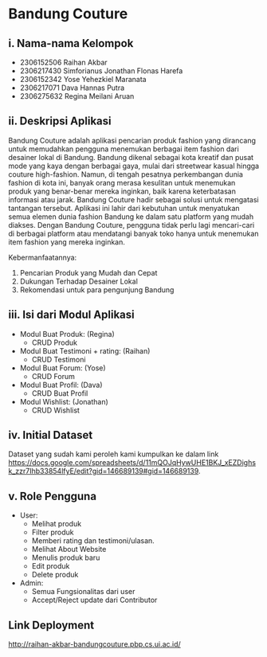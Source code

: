 # Bandung Couture

## i. Nama-nama Kelompok
- 2306152506 Raihan Akbar
- 2306217430 Simforianus Jonathan Flonas Harefa
- 2306152342 Yose Yehezkiel Maranata
- 2306217071 Dava Hannas Putra
- 2306275632 Regina Meilani Aruan

## ii. Deskripsi Aplikasi 
Bandung Couture adalah aplikasi pencarian produk fashion yang dirancang untuk memudahkan pengguna menemukan berbagai item fashion dari desainer lokal di Bandung. Bandung dikenal sebagai kota kreatif dan pusat mode yang kaya dengan berbagai gaya, mulai dari streetwear kasual hingga couture high-fashion. Namun, di tengah pesatnya perkembangan dunia fashion di kota ini, banyak orang merasa kesulitan untuk menemukan produk yang benar-benar mereka inginkan, baik karena keterbatasan informasi atau jarak. Bandung Couture hadir sebagai solusi untuk mengatasi tantangan tersebut. Aplikasi ini lahir dari kebutuhan untuk menyatukan semua elemen dunia fashion Bandung ke dalam satu platform yang mudah diakses. Dengan Bandung Couture, pengguna tidak perlu lagi mencari-cari di berbagai platform atau mendatangi banyak toko hanya untuk menemukan item fashion yang mereka inginkan. 

Kebermanfaatannya:
1. Pencarian Produk yang Mudah dan Cepat
2. Dukungan Terhadap Desainer Lokal
3. Rekomendasi untuk para pengunjung Bandung

## iii. Isi dari Modul Aplikasi
- Modul Buat Produk: (Regina)
    - CRUD Produk 
- Modul Buat Testimoni + rating: (Raihan)
    - CRUD Testimoni
- Modul Buat Forum: (Yose)
    - CRUD Forum 
- Modul Buat Profil: (Dava)
    - CRUD Buat Profil
- Modul Wishlist: (Jonathan)
    - CRUD Wishlist


## iv. Initial Dataset
Dataset yang sudah kami peroleh kami kumpulkan ke dalam link https://docs.google.com/spreadsheets/d/11mQOJqHywUHE1BKJ_xEZDighsk_zzr7Ihb33854lfyE/edit?gid=146689139#gid=146689139. 


## v. Role Pengguna
- User:
    - Melihat produk
    - Filter produk
    - Memberi rating dan testimoni/ulasan. 
    - Melihat About Website
    - Menulis produk baru
    - Edit produk
    - Delete produk
- Admin:
    - Semua Fungsionalitas dari user
    - Accept/Reject update dari Contributor

## Link Deployment
http://raihan-akbar-bandungcouture.pbp.cs.ui.ac.id/